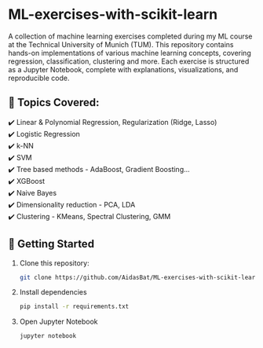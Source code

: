 # ML-exercises-with-scikit-learn
A collection of machine learning exercises completed during my ML course at the Technical University of Munich (TUM). This repository contains hands-on implementations of various machine learning concepts, covering regression, classification, clustering and more. Each exercise is structured as a Jupyter Notebook, complete with explanations, visualizations, and reproducible code.

## 📌 Topics Covered:  

✔️ Linear & Polynomial Regression, Regularization (Ridge, Lasso)  
✔️ Logistic Regression  
✔️ k-NN  
✔️ SVM  
✔️ Tree based methods - AdaBoost, Gradient Boosting...  
✔️ XGBoost  
✔️ Naive Bayes  
✔️ Dimensionality reduction - PCA, LDA  
✔️ Clustering - KMeans, Spectral Clustering, GMM  

## 🚀 Getting Started
1. Clone this repository:
   ```bash
   git clone https://github.com/AidasBat/ML-exercises-with-scikit-learn.git
   ```
2. Install dependencies
   ```bash
   pip install -r requirements.txt
   ```
4. Open Jupyter Notebook
   ```bash
   jupyter notebook
   ```

